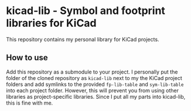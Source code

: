 # kicad-lib - Symbol and footprint libraries for KiCad

This repository contains my personal library for KiCad projects.

## How to use

Add this repository as a submodule to your project. I personally put the folder of the cloned
repository as `kicad-lib` next to my the KiCad project folders and add symlinks to the provided
`fp-lib-table` and `sym-lib-table` into each project folder. However, this will prevent you from
using other libraries as project-specific libraries. Since I put all my parts into kicad-lib, this
is fine with me.
